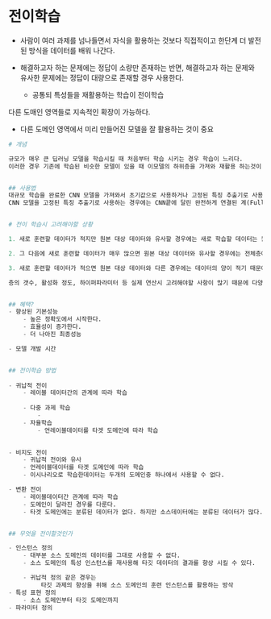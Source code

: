 # 전이학습 

- 사람이 여러 과제를 넘나들면서 자식을 활용하는 것보다 직접적이고 한단계 더 발전된 방식을 데이터를 배워 나간다. 
    
- 해결하고자 하는 문제에는 정답이 소량만 존재하는 반면, 해결하고자 하는 문제와 유사한 문제에는 정답이 대량으로 존재할 경우 사용한다. 
    - 공통되 특성들을 재활용하는 학습이 전이학습

다른 도매인 영역들로 지속적인 확장이 가능하다. 
- 다른 도메인 영역에서 미리 만들어진 모델을 잘 활용하는 것이 중요 




```py
# 개념 

규모가 매우 큰 딥러닝 모델을 학습시킬 때 처음부터 학습 시키는 경우 학습이 느리다.
이러한 경우 기존에 학습된 비슷한 모델이 있을 때 이모델의 하위층을 가져와 재활용 하는것이 학습속도를 빠르게 할 수 있을 뿐만 아니라 학습에 필요한 훈련 셋도 훨씬 적다.  


## 사용법 
대규모 학습을 완료한 CNN 모델을 가져와서 초기값으로 사용하거나 고정된 특징 추출기로 사용 
CNN 모델을 고정된 특징 추출기로 사용하는 경우에는 CNN끝에 달린 완전하게 연결된 계(Fully-Connected Layer)을 없애고 , 콘볼루션 계층을 통해 처리되는 값만 얻으면 된다. 


# 전이 학습시 고려해야할 상황 

1. 새로 훈련할 데이터가 적지만 원본 대상 데이터와 유사할 경우에는 새로 학습할 데이터는 원본대상 데이터와 유사하기 때문에 위의 경우 최종 분류기 층(classifier layer)만 학습하게 된다.

2. 그 다음에 새로 훈련할 데이터가 매우 많으면 원본 대상 데이터와 유사할 경우에는 전체층에 대해서 미세조정을 수행한다. 

3. 새로 훈련할 데이터가 적으면 원본 대상 데이터와 다른 경우에는 데이터의 양이 적기 때문에 최종 단계의 분류기층을 학습시키는게 좋다. 

층의 갯수, 활성화 정도, 하이퍼파라미터 등 실제 연산시 고려해야할 사항이 많기 때문에 다양한 선행연구를 참조해서 전이학습을 최적화하도록 해야한다.  

```

```py

## 혜택? 
- 향상된 기본성능 
    - 높은 정확도에서 시작한다.
    - 효율성이 증가한다. 
    - 더 나아진 최종성능 

- 모델 개발 시간 


## 전이학습 방법 
 
- 귀납적 전이 
    - 레이블 데이터간의 관계에 따라 학습
    
    - 다중 과제 학습 
        - 
    - 자율학습 
        - 언레이블데이터를 타겟 도메인에 따라 학습    

    
- 비지도 전이 
    - 귀납적 전이와 유사 
    - 언레이블데이터를 타겟 도메인에 따라 학습  
    - 이시나리오로 학습한데이터는 두개의 도메인중 하나에서 사용할 수 없다. 

- 변환 전이
    - 레이블데이터간 관계에 따라 학습
    - 도메인이 달라진 경우를 다룬다. 
    - 타겟 도메인에는 분류된 데이터가 없다. 하지만 소스데이터에는 분류된 데이터가 많다.


## 무엇을 전이할것인가 

- 인스턴스 정의 
    - 대부분 소스 도메인의 데이터를 그대로 사용할 수 없다. 
    - 소스 도메인의 특성 인스턴스를 재사용해 타깃 데이터의 결과를 향상 시킬 수 있다. 

    - 귀납적 정의 같은 경우는 
         타깃 과제의 향상을 위해 소스 도메인의 훈련 인스턴스를 활용하는 방삭 
- 특성 표현 정의
    - 소스 도메인부터 타깃 도메인까지  
- 파라미터 정의 


```

